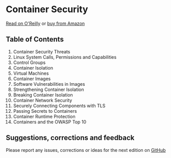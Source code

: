 # Container Security

[Read on O'Reilly](https://learning.oreilly.com/library/view/container-security/9781492056690/) or [buy from Amazon](https://amzn.to/2Rj2on3)

## Table of Contents

1. Container Security Threats
1. Linux System Calls, Permissions and Capabilities
1. Control Groups
1. Container Isolation
1. Virtual Machines
1. Container Images
1. Software Vulnerabilities in Images
1. Strengthening Container Isolation
1. Breaking Container Isolation
1. Container Network Security
1. Securely Connecting Components with TLS
1. Passing Secrets to Containers
1. Container Runtime Protection
1. Containers and the OWASP Top 10

## Suggestions, corrections and feedback

Please report any issues, corrections or ideas for the next edition on [GitHub](https://github.com/lizrice/container-security/issues)
